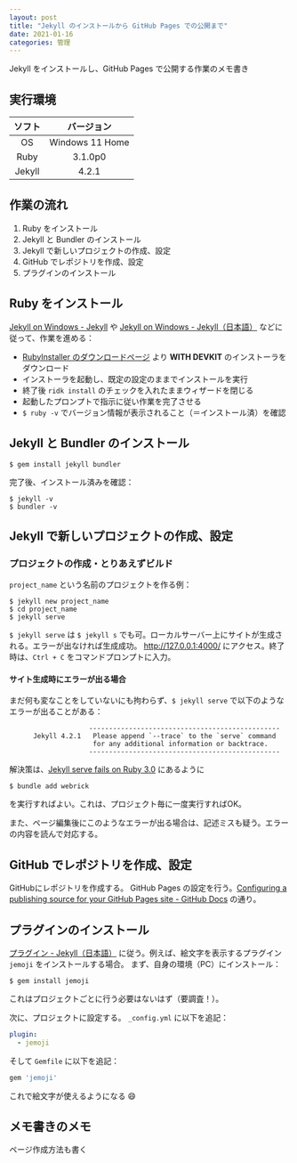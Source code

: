 ```yaml
---
layout: post
title: "Jekyll のインストールから GitHub Pages での公開まで"
date: 2021-01-16
categories: 管理
---
```


Jekyll をインストールし、GitHub Pages で公開する作業のメモ書き

## 実行環境

| ソフト | バージョン |
| :-: | :-: |
| OS | Windows 11 Home |
| Ruby | 3.1.0p0 |
| Jekyll | 4.2.1 |

## 作業の流れ
1. Ruby をインストール
2. Jekyll と Bundler のインストール
3. Jekyll で新しいプロジェクトの作成、設定
4. GitHub でレポジトリを作成、設定
5. プラグインのインストール

## Ruby をインストール
<a href="https://jekyllrb.com/docs/installation/windows/" target="_blank">Jekyll on Windows - Jekyll</a> や <a href="http://jekyllrb-ja.github.io/docs/installation/windows/" target="_blank">Jekyll on Windows - Jekyll（日本語）</a> などに従って、作業を進める：
- <a href="https://rubyinstaller.org/downloads/" target="_blank">RubyInstaller のダウンロードページ</a> より **WITH DEVKIT** のインストーラをダウンロード
- インストーラを起動し、既定の設定のままでインストールを実行
- 終了後 `ridk install` のチェックを入れたままウィザードを閉じる
- 起動したプロンプトで指示に従い作業を完了させる
- `$ ruby -v` でバージョン情報が表示されること（＝インストール済）を確認

## Jekyll と Bundler のインストール
```
$ gem install jekyll bundler
```
完了後、インストール済みを確認：
```
$ jekyll -v
$ bundler -v
```

## Jekyll で新しいプロジェクトの作成、設定
### プロジェクトの作成・とりあえずビルド
`project_name` という名前のプロジェクトを作る例：
```
$ jekyll new project_name
$ cd project_name
$ jekyll serve
```
`$ jekyll serve` は `$ jekyll s` でも可。ローカルサーバー上にサイトが生成される。エラーが出なければ生成成功。
<a href="http://127.0.0.1:4000/" target="_blank">http://127.0.0.1:4000/</a> にアクセス。終了時は、`Ctrl + C` をコマンドプロンプトに入力。

#### サイト生成時にエラーが出る場合
まだ何も変なことをしていないにも拘わらず、`$ jekyll serve` で以下のようなエラーが出ることがある：
```
                    ------------------------------------------------
      Jekyll 4.2.1   Please append `--trace` to the `serve` command
                     for any additional information or backtrace.
                    ------------------------------------------------
```
解決策は、<a href="https://github.com/jekyll/jekyll/issues/8523" target="_blank">Jekyll serve fails on Ruby 3.0</a> にあるように
```
$ bundle add webrick
```
を実行すればよい。これは、プロジェクト毎に一度実行すればOK。

また、ページ編集後にこのようなエラーが出る場合は、記述ミスも疑う。エラーの内容を読んで対応する。

## GitHub でレポジトリを作成、設定 
GitHubにレポジトリを作成する。
GitHub Pages の設定を行う。<a href="https://docs.github.com/en/pages/getting-started-with-github-pages/configuring-a-publishing-source-for-your-github-pages-site" target="_blank">Configuring a publishing source for your GitHub Pages site - GitHub Docs</a> の通り。

## プラグインのインストール
<a href="http://jekyllrb-ja.github.io/docs/plugins/installation/" target="_blank">プラグイン - Jekyll（日本語）</a> に従う。例えば、絵文字を表示するプラグイン `jemoji` をインストールする場合。
まず、自身の環境（PC）にインストール：
```
$ gem install jemoji
```
これはプロジェクトごとに行う必要はないはず（要調査！）。

次に、プロジェクトに設定する。
`_config.yml` に以下を追記：
```yaml
plugin:
  - jemoji
```
そして `Gemfile` に以下を追記：
```ruby
gem 'jemoji'
```
これで絵文字が使えるようになる :smile:

## メモ書きのメモ
ページ作成方法も書く
